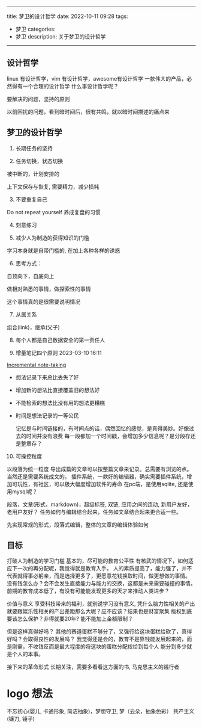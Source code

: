 
---
title: 梦卫的设计哲学
date: 2022-10-11 09:28
tags:
- 梦卫
categories:
- 梦卫
description: 关于梦卫的设计哲学
---

## 设计哲学

linux 有设计哲学，vim 有设计哲学，awesome有设计哲学
一款伟大的产品，必然得有一个合理的设计哲学
什么事设计哲学呢？ 

要解决的问题，坚持的原则

以前困扰的问题，看到暗时间后，很有共鸣，就以暗时间描述的痛点来


## 梦卫的设计哲学

1. 长期任务的坚持

2. 任务切换，状态切换

被中断的，计划安排的

上下文保存与恢复, 需要精力，减少损耗

3. 不要重复自己

Do not repeat yourself
养成复盘的习惯

4. 刻意练习

5. 减少人为制造的获得知识的门槛

学习本身就是自带门槛的, 在加上各种各样的诱惑

6. 思考方式：

自顶向下，自底向上

做相对熟悉的事情，做探索性的事情

这个事情真的是很需要说明情况

7. 从属关系

组合(link)，继承(父子)

8. 每个人都是自己数据安全的第一责任人

9. 增量笔记四个原则 2023-03-10 16:11

[Incremental note-taking](https://thesephist.com/posts/inc/)

- 想法记录下来总比丢失了好
- 增加新的想法比直接覆盖旧的想法好
- 不能检索的想法比没有用的想法更糟糕
- 时间是想法记录的一等公民 

	记忆是与时间链接的，有时间点的话，偶然回忆的感觉，是真得美妙。好像过去的时间并没有浪费
	每一段都加一个时间戳，会增加多少信息呢？是分段存还是整章存？

10. 可操控粒度

以段落为统一粒度
导出成篇的文章可以按整篇文章来记录。总需要有浏览的点。当然还是需要系统成文的。
插件系统，一款好的编辑器，确实需要插件系统，增加可玩性，有社区，可以极大幅度增加软件的寿命
在pc端，是使用sqlite, 还是使用mysql呢？

段落，文章(形式，markdown)，超级标签, 双链, 应用之间的连动, 新用户友好，老用户友好？
任务如何与编辑结合起来，任务如文章结合起来更合适一些。

先实现常规的形式，段落式编辑，整体的文章的编辑体验如何

## 目标

打破人为制造的学习门槛
基本的，尽可能的教育公平性
有核武的情况下，如何适应下一次的再分配呢，我觉得就是教育入手。
人的素质提高了，能力强了，并不代表就得事必躬亲，而是选择更多了，更愿意花钱换取时间，做更想做的事情。
没有钱怎么办？会不会发生直接能力与能力的交换，这都是未来需要碰撞的事情。
前期的教育成本低了，有没有可能能发现更多的天才来推动人类进步？

价值与意义
享受科技带来的福利，就别说学习没有意义, 
凭什么脑力性相关的产出就要跟娱乐性相关的产出差距那么大呢？应不应该？结果也是财富聚集
版权到底要该怎么保护？非得就要20年? 能不能加上金额限制？

但是这样真得好吗？
其他的赛道蛋糕不够分了，又强行给这块蛋糕给砍了，真得好吗？会取得良性的发展吗？
我觉得还是会的，教育不是靠钱能发展起来的，而是刚需，不收钱反而是最大程度的将这块的蛋糕分配权给到每个人
能分到多少就是个人的本事。

接下来的革命形式
长期关注，需要多看看这方面的书, 马克思主义的践行者


# logo 想法

不忘初心(婴儿, 卡通形象, 简洁抽象)，梦想守卫, 梦（云朵，抽象色彩）
共产主义(镰刀, 锤子)

